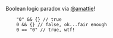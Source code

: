 Boolean logic paradox via [@amattie](amattie)!

```
    "0" && {} // true
    0 && {} // false, ok...fair enough
    0 == "0" // true, wtf!
```